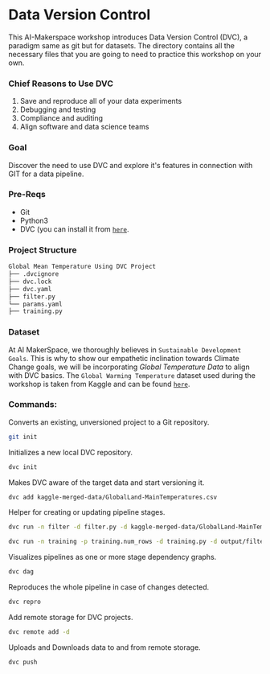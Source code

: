 # Data Version Control
This AI-Makerspace workshop introduces Data Version Control (DVC), a paradigm same as git but for datasets. The directory contains all the necessary files that you are going to need to practice this workshop on your own. 

### Chief Reasons to Use DVC

<ol>
  <li>Save and reproduce all of your data experiments</li>
  <li>Debugging and testing</li>
  <li>Compliance and auditing</li>
  <li>Align software and data science teams</li>
</ol>

### Goal
Discover the need to use DVC and explore it's features in connection with GIT for a data pipeline.  


### Pre-Reqs
- Git
- Python3
- DVC (you can install it from <a href='https://dvc.org/doc/install'>`here`</a>.

### Project Structure
```bash
Global Mean Temperature Using DVC Project
├── .dvcignore 
├── dvc.lock
├── dvc.yaml
├── filter.py
└── params.yaml
├── training.py
```

### Dataset
At AI MakerSpace, we thoroughly believes in `Sustainable Development Goals`. This is why to show our empathetic inclination towards Climate Change goals, we will be incorporating *Global Temperature Data* to align with DVC basics.
The `Global Warming Temperature` dataset used during the workshop is taken from Kaggle and can be found <a href='https://www.kaggle.com/datasets/sudalairajkumar/daily-temperature-of-major-cities'>`here`</a>.


### Commands:

Converts an existing, unversioned project to a Git repository.
```bash 
git init 
```
Initializes a new local DVC repository.
 ```bash 
dvc init
```
Makes DVC aware of the target data and start versioning it.
 ```bash 
dvc add kaggle-merged-data/GlobalLand-MainTemperatures.csv
```
Helper for creating or updating pipeline stages.
```bash 
dvc run -n filter -d filter.py -d kaggle-merged-data/GlobalLand-MainTemperatures.csv -p filter.value -o output/filter python filter.py
```

```bash 
dvc run -n training -p training.num_rows -d training.py -d output/filter -d kaggle-merged-data/GlobalLand-MainTemperatures.csv -o output/training python training.py output/filter
```

Visualizes pipelines as one or more stage dependency graphs.
 ```bash
dvc dag
```
Reproduces the whole pipeline in case of changes detected.
 ```bash
dvc repro
```
Add remote storage for DVC projects.
 ```bash
dvc remote add -d 
```
Uploads and Downloads data to and from remote storage.
 ```bash
dvc push
```
